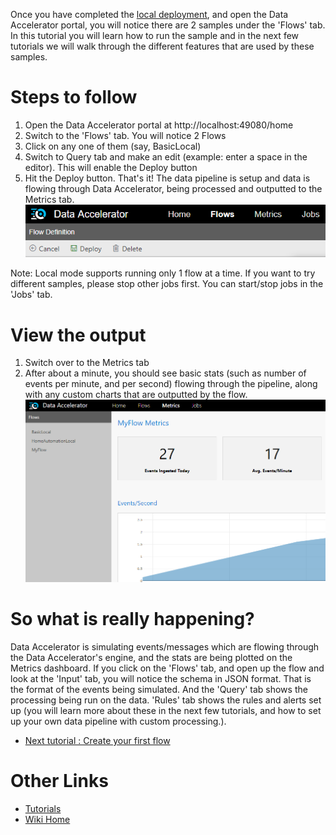 Once you have completed the [local deployment](https://github.com/Microsoft/data-accelerator/wiki/Local-mode-with-Docker), and open the Data Accelerator portal, you will notice there are 2 samples under the 'Flows' tab. In this tutorial you will learn how to run the sample and in the next few tutorials we will walk through the different features that are used by these samples. 

# Steps to follow
1. Open the Data Accelerator portal at http://localhost:49080/home
2. Switch to the 'Flows' tab. You will notice 2 Flows 
3. Click on any one of them (say, BasicLocal)
4. Switch to Query tab and make an edit (example: enter a space in the editor). This will enable the Deploy button 
5. Hit the Deploy button. That's it! The data pipeline is setup and data is flowing through Data Accelerator, being processed and outputted to the Metrics tab.<br />
 ![Deploy](./tutorials/images/Deploy.PNG)<br/>

Note: Local mode supports running only 1 flow at a time. If you want to try different samples, please stop other jobs first. You can start/stop jobs in the 'Jobs' tab. 

# View the output
1. Switch over to the Metrics tab
2. After about a minute, you should see basic stats (such as number of events per minute, and per second) flowing through the pipeline, along with any custom charts that are outputted by the flow.  <br/>
	![Metrics](./tutorials/images/Tutorial1-4.png)<br/>

# So what is really happening? 
Data Accelerator is simulating events/messages which are flowing through the Data Accelerator's engine, and the stats are being plotted on the Metrics dashboard. If you click on the 'Flows' tab, and open up the flow and look at the 'Input' tab, you will notice the schema in JSON format. That is the format of the events being simulated. And the 'Query' tab shows the processing being run on the data. 'Rules' tab shows the rules and alerts set up (you will learn more about these in the  next few tutorials, and how to set up your own data pipeline with custom processing.). 

* [Next tutorial : Create your first flow](https://github.com/Microsoft/data-accelerator/wiki/Local-Tutorial-Creating-your-first-Flow-in-local-mode)

# Other Links
* [Tutorials](Tutorials)
* [Wiki Home](Home) 